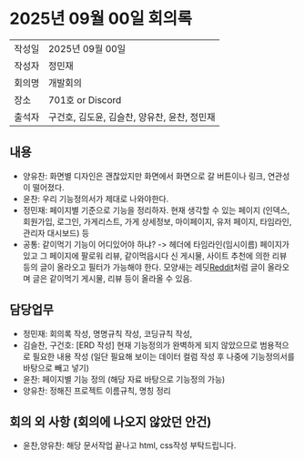 # 2025년 09월 00일 회의록

|   |   |
| :--  |:-- |
| 작성일 | 2025년 09월 00일 |
| 작성자 | 정민재 |
| 회의명 | 개발회의 |
| 장소 | 701호 or Discord |
| 출석자 | 구건호, 김도윤, 김슬찬, 양유찬, 윤찬, 정민재 |

## 내용
- 양유찬: 화면별 디자인은 괜찮았지만 화면에서 화면으로 갈 버튼이나 링크, 연관성이 떨어졌다.
- 윤찬: 우리 기능정의서가 제대로 나와야한다.
- 정민재: 페이지별 기준으로 기능을 정리하자. 현재 생각할 수 있는 페이지 (인덱스, 회원가입, 로그인, 가게리스트, 가게 상세정보, 마이페이지, 유저 페이지, 타임라인, 관리자 대시보드) 등
- 공통: 같이먹기 기능이 어디있어야 하냐? -> 헤더에 타임라인(임시이름) 페이지가 있고 그 페이지에 팔로워 리뷰, 같이먹읍시다 신 게시물, 사이트 추천에 의한 리뷰 등의 글이 올라오고 필터가 가능해야 한다. 모양새는 레딧[Reddit](https://reddit.com)처럼 글이 올라오며 글은 같이먹기 게시물, 리뷰 등이 올라올 수 있음.

## 담당업무
- 정민재: 회의록 작성, 명명규칙 작성, 코딩규칙 작성,
- 김슬찬, 구건호:  [ERD 작성] 현재 기능정의가 완벽하게 되지 않았으므로 범용적으로 필요한 내용 작성 (일단 필요해 보이는 데이터 컬럼 작성 후 나중에 기능정의서를 바탕으로 빼고 넣기)
- 윤찬: 페이지별 기능 정의 (해당 자료 바탕으로 기능정의 가능)
- 양유찬: 정해진 프로젝트 이름규칙, 명칭 정리

## 회의 외 사항 (회의에 나오지 않았던 안건)
- 윤찬,양유찬: 해당 문서작업 끝나고 html, css작성 부탁드립니다.
